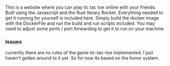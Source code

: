 This is a website where you can play tic tac toe online with your friends. Built using the Javascript and the Rust library Rocket. Everything needed to get it running for yourself is included here. Simply build the docker image with the DockerFile and run the build and run scripts included. You may need to adjust some ports / port forwarding to get it to run on your machine.

### Issues

currently there are no rules of the game tic-tac-toe implemented. I just haven't gotten around to it yet. So for now its based on the honor system.
